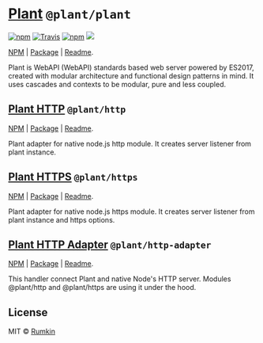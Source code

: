 # [Plant](packages/plant) `@plant/plant`

[![npm](https://img.shields.io/npm/v/@plant/plant.svg?style=flat-square)](https://npmjs.com/package/@plant/plant)
[![Travis](https://img.shields.io/travis/rumkin/plant.svg?style=flat-square)](https://travis-ci.org/rumkin/plant)
[![npm](https://img.shields.io/npm/dw/@plant/plant.svg?style=flat-square)](https://npmjs.com/package/@plant/plant)
![](https://img.shields.io/badge/size-71KiB-blue.svg?style=flat-square)

[NPM](https://npmjs.com/package/@plant/plant) |
[Package](packages/plant) | [Readme](packages/plant/readme.md).

Plant is WebAPI (WebAPI) standards based web server powered by ES2017, created with
modular architecture and functional design patterns in mind. It uses cascades
and contexts to be modular, pure and less coupled.

## [Plant HTTP](packages/http) `@plant/http`

[NPM](https://npmjs.com/package/@plant/http) |
[Package](packages/http) | [Readme](packages/http/readme.md).

Plant adapter for native node.js http module. It creates server listener from plant instance.

## [Plant HTTPS](packages/https) `@plant/https`

[NPM](https://npmjs.com/package/@plant/https) |
[Package](packages/https) | [Readme](packages/https/readme.md).

Plant adapter for native node.js https module. It creates server listener from plant instance and https options.

## [Plant HTTP Adapter](packages/http-adapter) `@plant/http-adapter`

[NPM](https://npmjs.com/package/@plant/http-adapter) |
[Package](packages/http-adapter) | [Readme](packages/http-adapter/readme.md).

This handler connect Plant and native Node's HTTP server. Modules @plant/http and @plant/https are using it under the hood.

## License

MIT &copy; [Rumkin](https://rumk.in)
